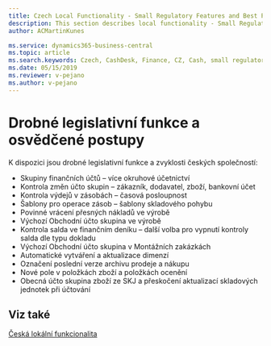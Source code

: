 ```yaml
---
title: Czech Local Functionality - Small Regulatory Features and Best Practices | Microsoft Docs
description: This section describes local functionality - Small Regulatory Features and Best Practices
author: ACMartinKunes

ms.service: dynamics365-business-central
ms.topic: article
ms.search.keywords: Czech, CashDesk, Finance, CZ, Cash, small regulatory features, best practices
ms.date: 05/15/2019
ms.reviewer: v-pejano
ms.author: v-pejano
---
```


# Drobné legislativní funkce a osvědčené postupy
K dispozici jsou drobné legislativní funkce a zvyklosti českých společností:
- Skupiny finančních účtů – více okruhové účetnictví
- Kontrola změn účto skupin – zákazník, dodavatel, zboží, bankovní účet
- Kontrola výdejů v zásobách – časová posloupnost
- Šablony pro operace zásob  – šablony skladového pohybu
- Povinné vrácení přesných nákladů ve výrobě
- Výchozí Obchodní účto skupina ve výrobě
- Kontrola salda ve finančním deníku – další volba pro vypnutí kontroly salda dle typu dokladu
- Výchozí Obchodní účto skupina v Montážních zakázkách
- Automatické vytváření a aktualizace dimenzí
- Označení poslední verze archivu prodeje a nákupu
- Nové pole v položkách zboží a položkách ocenění
- Obecná účto skupina zboží ze SKJ a přeskočení aktualizací skladových jednotek při účtování

## Viz také
[Česká lokální funkcionalita](czech-local-functionality.md)
